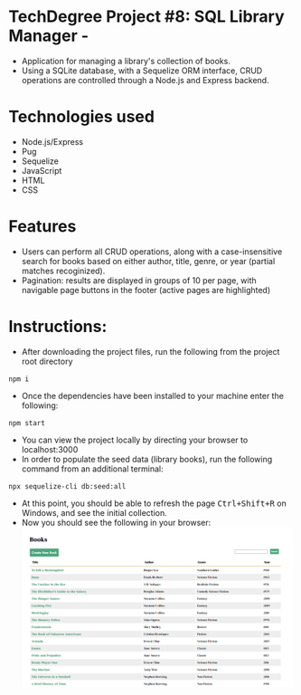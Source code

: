 # TechDegree Project #8: SQL Library Manager - 

* Application for managing a library's collection of books.
* Using a SQLite database, with a Sequelize ORM interface, 
CRUD operations are controlled through a Node.js and Express backend.  

# Technologies used

* Node.js/Express
* Pug
* Sequelize
* JavaScript
* HTML
* CSS

# Features

* Users can perform all CRUD operations, along with a case-insensitive search 
for books based on either author, title, genre, or year (partial matches recoginized).
* Pagination: results are displayed in groups of 10 per page, with navigable page buttons in the footer (active pages are highlighted)

# Instructions:

* After downloading the project files, run the following from the project root directory
```
npm i
```
* Once the dependencies have been installed to your machine enter the following:
```
npm start
```
* You can view the project locally by directing your browser to localhost:3000
* In order to populate the seed data (library books), run the following command 
from an additional terminal:
```
npx sequelize-cli db:seed:all
```
* At this point, you should be able to refresh the page <kbd>Ctrl+Shift+R</kbd> on Windows, and see the initial collection.
* Now you should see the following in your browser: 
![image](./public/images/landing_image.png)
